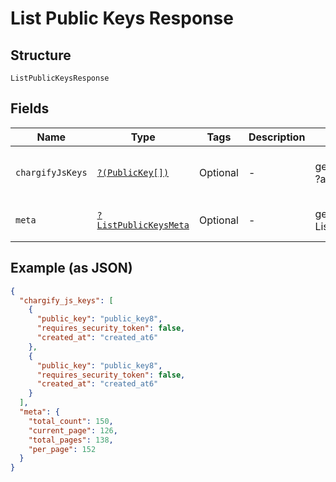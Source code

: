 
# List Public Keys Response

## Structure

`ListPublicKeysResponse`

## Fields

| Name | Type | Tags | Description | Getter | Setter |
|  --- | --- | --- | --- | --- | --- |
| `chargifyJsKeys` | [`?(PublicKey[])`](../../doc/models/public-key.md) | Optional | - | getChargifyJsKeys(): ?array | setChargifyJsKeys(?array chargifyJsKeys): void |
| `meta` | [`?ListPublicKeysMeta`](../../doc/models/list-public-keys-meta.md) | Optional | - | getMeta(): ?ListPublicKeysMeta | setMeta(?ListPublicKeysMeta meta): void |

## Example (as JSON)

```json
{
  "chargify_js_keys": [
    {
      "public_key": "public_key8",
      "requires_security_token": false,
      "created_at": "created_at6"
    },
    {
      "public_key": "public_key8",
      "requires_security_token": false,
      "created_at": "created_at6"
    }
  ],
  "meta": {
    "total_count": 150,
    "current_page": 126,
    "total_pages": 138,
    "per_page": 152
  }
}
```

